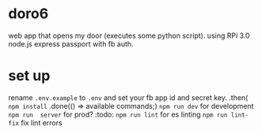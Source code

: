 doro6
=====
web app that opens my door (executes some python script).
using RPi 3.0
node.js
express
passport with fb auth.

set up
========
rename `.env.example` to `.env` and set your fb app id and secret key.
.then(
`npm install`
.done(() => available commands;)
`npm run dev` for development
`npm run  server` for prod? :todo:
`npm run lint` for es linting
`npm run lint-fix` fix lint errors